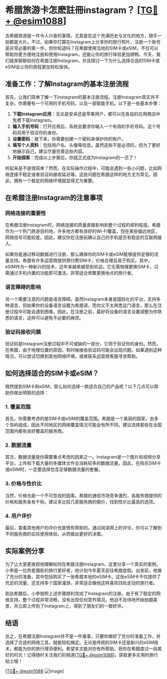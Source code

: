 # 希腊旅游卡怎麽註冊instagram？ [[TG💪+ @esim1088](https://t.me/s/esim1088)]

去希腊旅游是一件令人兴奋的事情，尤其是在这个充满历史与文化的地方，随手一拍都是大片。不过，如果你打算在Instagram上分享你的旅行照片，注册一个账号是非常必要的第一步。但你知道吗？在希腊使用当地的SIM卡或eSIM，不仅可以帮助你更方便地注册和使用Instagram，还能让你的旅行体验更加顺畅。今天，我们就来聊聊如何在希腊注册Instagram，并且探讨一下为什么选择合适的SIM卡或eSIM会让你的旅程更加轻松愉快。

## 准备工作：了解Instagram的基本注册流程

首先，让我们简单了解一下Instagram的基本注册流程。注册Instagram其实并不复杂，你需要有一个可用的手机号码，以及一部智能手机。以下是一些基本步骤：

1. **下载Instagram应用**：无论是安卓还是苹果用户，都可以在各自的应用商店中免费下载Instagram。
2. **输入手机号码**：打开应用后，系统会要求你输入一个有效的手机号码。这个号码将用于验证你的身份。
3. **设置密码**：接下来，你需要创建一个密码来保护你的账户。
4. **填写个人资料**：包括用户名、头像等信息。虽然这些不是必须的，但为了更好地展示自己，建议尽量完善这些内容。
5. **开始探索**：完成以上步骤后，你就正式成为Instagram的一员了！

听起来是不是很简单？然而，在实际操作过程中，可能会遇到一些小问题，比如网络连接不稳定或者验证码接收延迟等。这些问题在希腊这样的地方尤为常见，因此，拥有一个稳定的网络环境就显得尤为重要。

## 在希腊注册Instagram的注意事项

### 网络连接的重要性

在希腊注册Instagram时，网络连接的质量直接影响到整个过程的顺利程度。希腊作为一个热门旅游目的地，许多地方都有良好的Wi-Fi覆盖，但在某些偏远地区，网络信号可能较差。因此，建议你在注册前确认自己的手机是否有稳定的互联网接入。

如果你是通过移动数据进行注册，那么确保你的SIM卡或eSIM能够提供足够的流量支持。希腊有许多运营商提供预付费SIM卡，价格合理且易于购买。其中，eSIM作为一种新兴的技术，近年来越来越受到欢迎。它无需物理更换SIM卡，只需通过手机内置的功能即可激活，非常适合频繁更换地点的旅行者。

### 语言障碍的影响

另一个需要注意的问题是语言障碍。虽然Instagram本身是国际化的平台，支持多种语言，但如果你的设备语言设置为希腊语，而你又不太熟悉这门语言，那么在注册过程中可能会遇到困难。因此，在注册之前，最好将设备的语言设置调整为你熟悉的语言，这样可以避免不必要的麻烦。

### 验证码接收问题

验证码是Instagram注册过程中不可或缺的一部分，它用于验证你的身份。然而，在希腊，由于地理位置的原因，有时候接收验证码可能会出现问题。如果遇到这种情况，可以尝试切换到其他网络环境，或者联系运营商客服寻求帮助。

## 如何选择适合的SIM卡或eSIM？

既然提到SIM卡和eSIM，那么如何选择一款适合自己的产品呢？以下几点可以帮助你做出明智的选择：

### 1. 覆盖范围

首先，你需要考虑的是SIM卡或eSIM的覆盖范围。希腊是一个美丽的国家，由多个岛屿组成，因此不同地区的网络覆盖情况可能会有所不同。建议选择那些在全国范围内都有良好覆盖的服务商。

### 2. 数据流量

其次，数据流量是你需要重点考虑的因素之一。Instagram是一个图片和视频分享平台，上传和下载大量的多媒体文件会消耗较多的数据流量。因此，在购买SIM卡或eSIM时，一定要选择包含足够数据流量的套餐。

### 3. 价格与性价比

当然，价格也是一个不可忽视的因素。希腊的通信市场竞争激烈，各服务商提供的价格和服务各有千秋。建议多比较几家服务商的报价，找到性价比最高的选项。

### 4. 用户评价

最后，查看其他用户的评价也是很有帮助的。通过阅读网上的评论，你可以了解到不同服务商的实际使用体验，从而做出更好的决策。

## 实际案例分享

为了让大家更直观地理解如何在希腊注册Instagram，这里分享一个真实的案例。小李是一位热爱摄影的旅行爱好者，他计划今年夏天前往希腊度假。出发前，他做了充分的准备，其中包括购买了一张希腊本地的eSIM卡。这张eSIM卡不仅提供了充足的流量，还支持多个国家漫游，非常适合像他这样喜欢四处走动的旅行者。

到达希腊后，小李按照上述步骤顺利完成了Instagram的注册。由于有了稳定的网络支持，整个过程非常流畅，没有出现任何意外情况。他迫不及待地开始拍摄美景，并立即上传到了Instagram上，得到了朋友们的一致好评。

## 结语

总之，在希腊注册Instagram并不是一件难事，只要你做好了充分的准备工作，并选择了合适的网络工具，就能轻松搞定。无论是传统的SIM卡还是新兴的eSIM技术，都能为你的旅行增添便利。希望本文能对你有所帮助，祝你在希腊度过一段美好的时光！记得随时关注我们的频道[[TG💪+ @esim1088](https://t.me/s/esim1088)]，获取更多实用的旅行贴士哦！

[[TG💪+ @esim1088](https://t.me/s/esim1088) ![Image](https://i.postimg.cc/4NQfJmqS/Snipaste-2025-05-13-00-14-12.png)]